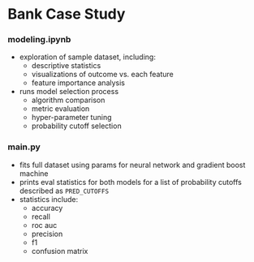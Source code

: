 # Bank Case Study

### modeling.ipynb
- exploration of sample dataset, including:
    - descriptive statistics
    - visualizations of outcome vs. each feature
    - feature importance analysis
- runs model selection process
    - algorithm comparison
    - metric evaluation
    - hyper-parameter tuning
    - probability cutoff selection


### main.py
- fits full dataset using params for neural network and gradient boost machine
- prints eval statistics for both models for a list of probability cutoffs described as `PRED_CUTOFFS`
- statistics include:
    - accuracy
    - recall
    - roc auc
    - precision
    - f1
    - confusion matrix